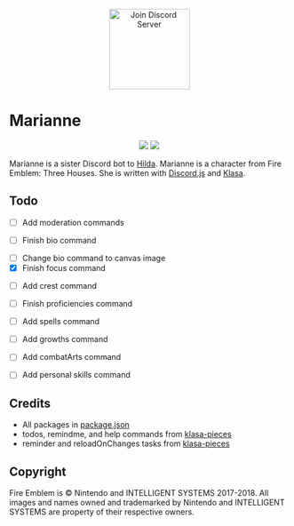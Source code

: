 <p align="center">
        <a href="https://discord.gg/phsGJdh"><img src="https://discordapp.com/api/guilds/650595160849121300/widget.png?style=banner3" alt="Join Discord Server" height="145px"/></a>
</p>

# Marianne

<p align="center">
    <a href="./LICENSE"><img src="https://img.shields.io/github/license/KunoichiZ/Marianne"></a> <a href="https://depfu.com/repos/github/KunoichiZ/Marianne?project_id=10267"><img src="https://badges.depfu.com/badges/1443c30d60757bae8753f21ab4395111/overview.svg"></a>
</p>

Marianne is a sister Discord bot to [Hilda](https://github.com/KunoichiZ/Hilda). Marianne is a character from Fire Emblem: Three Houses. She is written with [Discord.js](https://discord.js.org/) and [Klasa](https://klasa.js.org/).

## Todo
<!-- @todo Add moderation commands -->
- [ ] Add moderation commands
<!-- @todo Finish bio command -->
- [ ] Finish bio command
<!-- @todo Change bio command to canvas image -->
- [ ] Change bio command to canvas image
- [x] Finish focus command
<!-- @todo Add crest command -->
- [ ] Add crest command
<!-- @todo Finish proficiencies command -->
- [ ] Finish proficiencies command
<!-- @todo Add spells command -->
- [ ] Add spells command
<!-- @todo Add growths command -->
- [ ] Add growths command
<!-- @todo Add combatArts command -->
- [ ] Add combatArts command
<!-- @todo Add personal skills command -->
- [ ] Add personal skills command

## Credits
* All packages in [package.json](./package.json)
* todos, remindme, and help commands from [klasa-pieces](https://github.com/dirigeants/klasa-pieces)
* reminder and reloadOnChanges tasks from [klasa-pieces](https://github.com/dirigeants/klasa-pieces)

## Copyright
Fire Emblem is &copy; Nintendo and INTELLIGENT SYSTEMS 2017-2018. All images and names owned and trademarked by Nintendo and INTELLIGENT SYSTEMS are property of their respective owners.